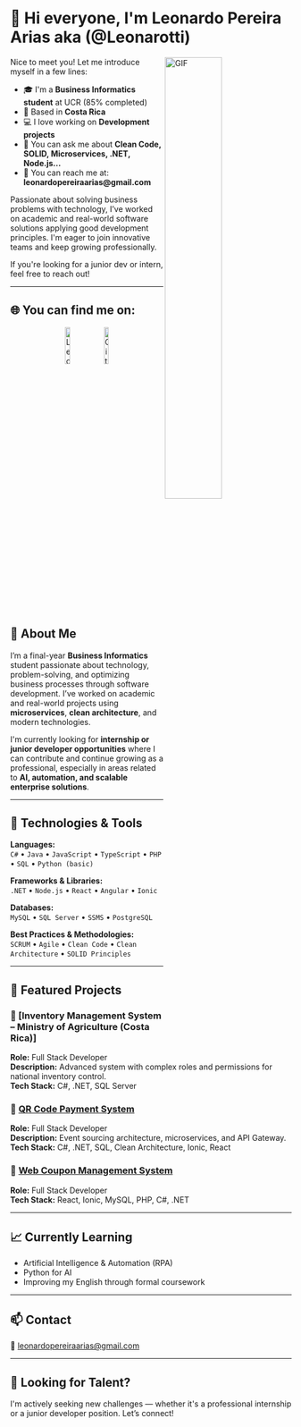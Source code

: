 # 👋 Hi everyone, I'm Leonardo Pereira Arias aka (@Leonarotti)

<img align="right" alt="GIF" src="https://github.com/abhisheknaiidu/abhisheknaiidu/blob/master/code.gif?raw=true" width="45%" />

<p width="45%">
Nice to meet you! Let me introduce myself in a few lines:
  <ul>
    <li>🎓 I'm a <b>Business Informatics student</b> at UCR (85% completed)</li>
    <li>📍 Based in <b>Costa Rica</b></li>
    <li>💻 I love working on <b>Development projects</b></li>
    <li>🧠 You can ask me about <b>Clean Code, SOLID, Microservices, .NET, Node.js...</b></li>
    <li>📮 You can reach me at: <b>leonardopereiraarias@gmail.com</b></li>
  </ul>

Passionate about solving business problems with technology, I’ve worked on academic and real-world software solutions applying good development principles. I'm eager to join innovative teams and keep growing professionally.

If you're looking for a junior dev or intern, feel free to reach out!
</p>

---

## 🌐 You can find me on:

<p align="center">
  <a href="https://www.linkedin.com/in/leonardo-pereira-arias" target="_blank"><img alt="Leonardo Pereira LinkedIn profile" src="https://github.com/kallioli/static-content/blob/main/img/button/linkedin-button.png?raw=true" width="13%"></a>
  <a href="https://github.com/Leonarotti" target="_blank"><img alt="GitHub Profile" src="https://img.shields.io/badge/GitHub-%2312100E.svg?style=for-the-badge&logo=github&logoColor=white" width="13%"></a>
</p>


## 🧠 About Me

I’m a final-year **Business Informatics** student passionate about technology, problem-solving, and optimizing business processes through software development. I’ve worked on academic and real-world projects using **microservices**, **clean architecture**, and modern technologies.

I'm currently looking for **internship or junior developer opportunities** where I can contribute and continue growing as a professional, especially in areas related to **AI, automation, and scalable enterprise solutions**.

---

## 🔧 Technologies & Tools

**Languages:**  
`C#` • `Java` • `JavaScript` • `TypeScript` • `PHP` • `SQL` • `Python (basic)`

**Frameworks & Libraries:**  
`.NET` • `Node.js` • `React` • `Angular` • `Ionic`

**Databases:**  
`MySQL` • `SQL Server` • `SSMS` • `PostgreSQL`

**Best Practices & Methodologies:**  
`SCRUM` • `Agile` • `Clean Code` • `Clean Architecture` • `SOLID Principles`

---

## 📂 Featured Projects

### 🔹 [Inventory Management System – Ministry of Agriculture (Costa Rica)]
**Role:** Full Stack Developer  
**Description:** Advanced system with complex roles and permissions for national inventory control.  
**Tech Stack:** C#, .NET, SQL Server

### 🔹 [QR Code Payment System](https://github.com/Leonarotti/Sistema-de-pagos-QR/blob/main/Arquitectura%20de%20Proyecto%20III.pdf)
**Role:** Full Stack Developer  
**Description:** Event sourcing architecture, microservices, and API Gateway.  
**Tech Stack:** C#, .NET, SQL, Clean Architecture, Ionic, React

### 🔹 [Web Coupon Management System](https://github.com/Leonarotti/E-CommersCoupons)
**Role:** Full Stack Developer  
**Tech Stack:** React, Ionic, MySQL, PHP, C#, .NET

---

## 📈 Currently Learning

- Artificial Intelligence & Automation (RPA)
- Python for AI
- Improving my English through formal coursework

---

## 📫 Contact

📧 leonardopereiraarias@gmail.com  

---

## 🚀 Looking for Talent?

I'm actively seeking new challenges — whether it's a professional internship or a junior developer position. Let’s connect!

